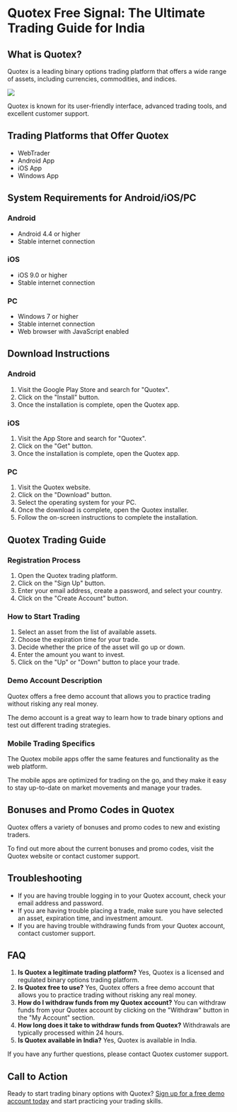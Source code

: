 # Quotex Free Signal: The Ultimate Trading Guide for India

## What is Quotex?

Quotex is a leading binary options trading platform that offers a wide
range of assets, including currencies, commodities, and indices.

[![](https://static.quotex.io/files/4_en/300_250.jpg)](https://traff.sbs/brokerqxlid)

Quotex is known for its user-friendly interface, advanced trading tools,
and excellent customer support.

## Trading Platforms that Offer Quotex

-   WebTrader
-   Android App
-   iOS App
-   Windows App

## System Requirements for Android/iOS/PC

### Android

-   Android 4.4 or higher
-   Stable internet connection

### iOS

-   iOS 9.0 or higher
-   Stable internet connection

### PC

-   Windows 7 or higher
-   Stable internet connection
-   Web browser with JavaScript enabled

## Download Instructions

### Android

1.  Visit the Google Play Store and search for "Quotex".
2.  Click on the "Install" button.
3.  Once the installation is complete, open the Quotex app.

### iOS

1.  Visit the App Store and search for "Quotex".
2.  Click on the "Get" button.
3.  Once the installation is complete, open the Quotex app.

### PC

1.  Visit the Quotex website.
2.  Click on the "Download" button.
3.  Select the operating system for your PC.
4.  Once the download is complete, open the Quotex installer.
5.  Follow the on-screen instructions to complete the installation.

## Quotex Trading Guide

### Registration Process

1.  Open the Quotex trading platform.
2.  Click on the "Sign Up" button.
3.  Enter your email address, create a password, and select your
    country.
4.  Click on the "Create Account" button.

### How to Start Trading

1.  Select an asset from the list of available assets.
2.  Choose the expiration time for your trade.
3.  Decide whether the price of the asset will go up or down.
4.  Enter the amount you want to invest.
5.  Click on the "Up" or "Down" button to place your trade.

### Demo Account Description

Quotex offers a free demo account that allows you to practice trading
without risking any real money.

The demo account is a great way to learn how to trade binary options and
test out different trading strategies.

### Mobile Trading Specifics

The Quotex mobile apps offer the same features and functionality as the
web platform.

The mobile apps are optimized for trading on the go, and they make it
easy to stay up-to-date on market movements and manage your trades.

## Bonuses and Promo Codes in Quotex

Quotex offers a variety of bonuses and promo codes to new and existing
traders.

To find out more about the current bonuses and promo codes, visit the
Quotex website or contact customer support.

## Troubleshooting

-   If you are having trouble logging in to your Quotex account, check
    your email address and password.
-   If you are having trouble placing a trade, make sure you have
    selected an asset, expiration time, and investment amount.
-   If you are having trouble withdrawing funds from your Quotex
    account, contact customer support.

## FAQ

1.  **Is Quotex a legitimate trading platform?** Yes, Quotex is a
    licensed and regulated binary options trading platform.
2.  **Is Quotex free to use?** Yes, Quotex offers a free demo account
    that allows you to practice trading without risking any real money.
3.  **How do I withdraw funds from my Quotex account?** You can withdraw
    funds from your Quotex account by clicking on the "Withdraw"
    button in the "My Account" section.
4.  **How long does it take to withdraw funds from Quotex?** Withdrawals
    are typically processed within 24 hours.
5.  **Is Quotex available in India?** Yes, Quotex is available in India.

If you have any further questions, please contact Quotex customer
support.

## Call to Action

Ready to start trading binary options with Quotex? [Sign up for a free
demo account today](\%22https://traff.sbs/brokerqxlid\%22) and start
practicing your trading skills.

